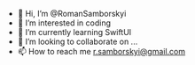 - 👋 Hi, I’m @RomanSamborskyi
- 👀 I’m interested in coding
- 🌱 I’m currently learning SwiftUI
- 💞️ I’m looking to collaborate on ...
- 📫 How to reach me r.samborskyi@gmail.com

<!---
RomanSamborskyi/RomanSamborskyi is a ✨ special ✨ repository because its `README.md` (this file) appears on your GitHub profile.
You can click the Preview link to take a look at your changes.
--->
